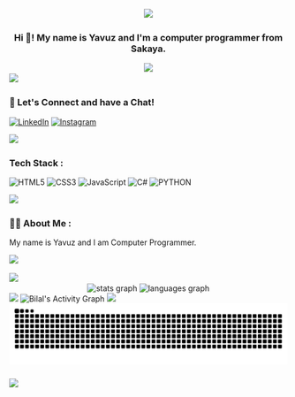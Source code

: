 <p align="center">
  <img src="https://capsule-render.vercel.app/api?type=waving&color=gradient&text=Hello!&height=100&section=header"/>
</p>

<h3 align="center">Hi 👋! My name is Yavuz and I'm a computer programmer from Sakaya.</h3>
<div id="header" align="center">
  <img src="https://user-images.githubusercontent.com/14011726/94132137-7d4fc100-fe7c-11ea-8512-69f90cb65e48.gif"/>
</div>


<img src="https://user-images.githubusercontent.com/73097560/115834477-dbab4500-a447-11eb-908a-139a6edaec5c.gif">

### 💬 Let's Connect and have a Chat!

[![LinkedIn](https://img.shields.io/badge/linkedin-%230077B5.svg?style=for-the-badge&logo=linkedin&logoColor=white)](https://www.linkedin.com/in/imyavuzyilmaz/) [![Instagram](https://img.shields.io/badge/Instagram-%23E4405F.svg?style=for-the-badge&logo=Instagram&logoColor=white)](https://www.instagram.com/imyavuzyilmaz/)



<img src="https://user-images.githubusercontent.com/73097560/115834477-dbab4500-a447-11eb-908a-139a6edaec5c.gif">

### Tech Stack :

![HTML5](https://img.shields.io/badge/html5-%23E34F26.svg?style=for-the-badge&logo=html5&logoColor=white) ![CSS3](https://img.shields.io/badge/css3-%231572B6.svg?style=for-the-badge&logo=css3&logoColor=white) ![JavaScript](https://img.shields.io/badge/JavaScript-F7DF1E?style=for-the-badge&logo=javascript&logoColor=black) ![C#](https://img.shields.io/badge/c%23-%23239120.svg?style=for-the-badge&logo=csharp&logoColor=white) ![PYTHON](https://img.shields.io/badge/Python-14354C?style=for-the-badge&logo=python&logoColor=white) 

<img src="https://user-images.githubusercontent.com/73097560/115834477-dbab4500-a447-11eb-908a-139a6edaec5c.gif">

### :man_technologist: About Me :
My name is Yavuz and I am Computer Programmer.

[![](https://visitcount.itsvg.in/api?id=imyavuzyilmaz&label=Profile%20Views&icon=5&pretty=true)](https://visitcount.itsvg.in)



<img src="https://user-images.githubusercontent.com/73097560/115834477-dbab4500-a447-11eb-908a-139a6edaec5c.gif">

<div align="center">
  <img src="https://github-readme-stats.vercel.app/api?username=imbilalyilmaz&hide_title=false&hide_rank=false&show_icons=true&include_all_commits=true&count_private=true&disable_animations=false&theme=dracula&locale=en&hide_border=false" height="150" alt="stats graph"  />
  <img src="https://github-readme-stats.vercel.app/api/top-langs?username=imbilalyilmaz&locale=en&hide_title=false&layout=compact&card_width=320&langs_count=5&theme=dracula&hide_border=false" height="150" alt="languages graph"  />
</div>




<img src="https://user-images.githubusercontent.com/73097560/115834477-dbab4500-a447-11eb-908a-139a6edaec5c.gif">

<img alt="Bilal's Activity Graph" src="https://github-readme-activity-graph.vercel.app/graph/?username=imbilalyilmaz&bg_color=1F222E&color=F8D866&line=F85D7F&point=FFFFFF&hide_border=true" />


<img src="https://user-images.githubusercontent.com/73097560/115834477-dbab4500-a447-11eb-908a-139a6edaec5c.gif">

<div align="center">
  <img src="https://raw.githubusercontent.com/imbilalyilmaz/imbilalyilmaz/output/snake.svg" alt="Snake animation" />
</div>

###

<p align="left">
  <img src="https://capsule-render.vercel.app/api?type=waving&color=gradient&height=100&section=footer"/>
</p>
